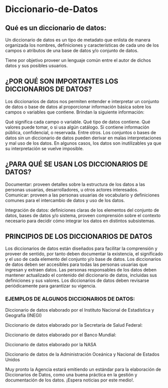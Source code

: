 # Diccionario-de-Datos

## Qué es un diccionario de datos:

Un diccionario de datos es un tipo de metadato que enlista de manera organizada los nombres, definiciones y características de cada uno de los campos o atributos de una base de datos y/o conjunto de datos.

Tiene por objetivo proveer un lenguaje común entre el autor de dichos datos y sus posibles usuarios.

## ¿POR QUÉ SON IMPORTANTES LOS DICCIONARIOS DE DATOS?
Los diccionarios de datos nos permiten entender e interpretar un conjunto de datos o base de datos al proporcionar información básica sobre los campos o variables que contiene. Brindan la siguiente información:

Qué significa cada campo o variable.
Qué tipo de datos contiene.
Qué valores puede tomar, o si usa algún catálogo.
Si contiene información pública, confidencial, o reservada.
Entre otros.
Los conjuntos o bases de datos sin un diccionario de datos pueden derivar en malas interpretaciones y mal uso de los datos. En algunos casos, los datos son inutilizables ya que su interpretación se vuelve imposible.

## ¿PARA QUÉ SE USAN LOS DICCIONARIOS DE DATOS?
Documentar: proveen detalles sobre la estructura de los datos a las personas usuarias, desarrolladores, u otros actores interesados. Comunicar: proveen a las personas usuarias de vocabulario y definiciones comunes para el intercambio de datos y uso de los datos.

Integración de datos: definiciones claras de los elementos del conjunto de datos, bases de datos y/o sistema, proveen comprensión sobre el contexto necesario para decidir cómo integrar los datos en distintos subsistemas.

## PRINCIPIOS DE LOS DICCIONARIOS DE DATOS
Los diccionarios de datos están diseñados para facilitar la comprensión y proveer de sentido, por tanto deben documentar la existencia, el significado y el uso de cada elemento del conjunto y/o base de datos.
Los diccionarios de datos deben ser accesibles para todas las personas usuarias que ingresan y extraen datos.
Las personas responsables de los datos deben mantener actualizado el contenido del diccionario de datos, incluidas sus definiciones y sus valores.
Los diccionarios de datos deben revisarse periódicamente para garantizar su vigencia.

### EJEMPLOS DE ALGUNOS DICCIONARIOS DE DATOS:
Diccionario de datos elaborado por el Instituto Nacional de Estadística y Geografía (INEGI)

Diccionario de datos elaborado por la Secretaría de Salud Federal:

Diccionario de datos elaborado por el Banco Mundial:

Diccionario de datos elaborado por la NASA

Diccionario de datos de la Administración Oceánica y Nacional de Estados Unidos

Muy pronto la Agencia estará emitiendo un estándar para la elaboración de Diccionarios de Datos, como una buena práctica en la gestión y documentación de los datos. ¡Espera noticias por este medio!.
